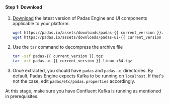 #### Step 1: Download
1. [Download](http://padas.io/index.html#download) the latest version of Padas Engine and UI components applicable to your platform.

    ```bash 
    wget https://padas.io/assets/downloads/padas-{{ current_version }}.tgz
    wget https://padas.io/assets/downloads/padas-ui-{{ current_version }}-linux-x64.tgz
    ```

2. Use the `tar` command to decompress the archive file

    ```sh
    tar -xzf padas-{{ current_version }}.tgz
    tar -xzf padas-ui-{{ current_version }}-linux-x64.tgz
    ```

3. Once extracted, you should have `padas` and `padas-ui` directories.  By default, Padas Engine expects Kafka to be running on `localhost`.  If that's not the case, edit `padas/etc/padas.properties` accordingly.

At this stage, make sure you have Confluent Kafka is running as mentioned in prerequisites.

